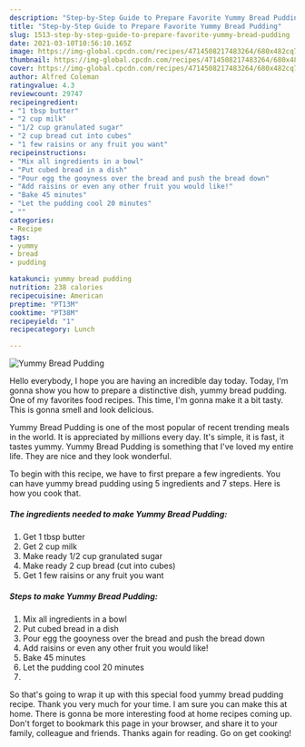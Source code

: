 ```yaml
---
description: "Step-by-Step Guide to Prepare Favorite Yummy Bread Pudding"
title: "Step-by-Step Guide to Prepare Favorite Yummy Bread Pudding"
slug: 1513-step-by-step-guide-to-prepare-favorite-yummy-bread-pudding
date: 2021-03-10T10:56:10.165Z
image: https://img-global.cpcdn.com/recipes/4714508217483264/680x482cq70/yummy-bread-pudding-recipe-main-photo.jpg
thumbnail: https://img-global.cpcdn.com/recipes/4714508217483264/680x482cq70/yummy-bread-pudding-recipe-main-photo.jpg
cover: https://img-global.cpcdn.com/recipes/4714508217483264/680x482cq70/yummy-bread-pudding-recipe-main-photo.jpg
author: Alfred Coleman
ratingvalue: 4.3
reviewcount: 29747
recipeingredient:
- "1 tbsp butter"
- "2 cup milk"
- "1/2 cup granulated sugar"
- "2 cup bread cut into cubes"
- "1 few raisins or any fruit you want"
recipeinstructions:
- "Mix all ingredients in a bowl"
- "Put cubed bread in a dish"
- "Pour egg the gooyness over the bread and push the bread down"
- "Add raisins or even any other fruit you would like!"
- "Bake 45 minutes"
- "Let the pudding cool 20 minutes"
- ""
categories:
- Recipe
tags:
- yummy
- bread
- pudding

katakunci: yummy bread pudding 
nutrition: 238 calories
recipecuisine: American
preptime: "PT13M"
cooktime: "PT38M"
recipeyield: "1"
recipecategory: Lunch

---
```



![Yummy Bread Pudding](https://img-global.cpcdn.com/recipes/4714508217483264/680x482cq70/yummy-bread-pudding-recipe-main-photo.jpg)

Hello everybody, I hope you are having an incredible day today. Today, I'm gonna show you how to prepare a distinctive dish, yummy bread pudding. One of my favorites food recipes. This time, I'm gonna make it a bit tasty. This is gonna smell and look delicious.

Yummy Bread Pudding is one of the most popular of recent trending meals in the world. It is appreciated by millions every day. It's simple, it is fast, it tastes yummy. Yummy Bread Pudding is something that I've loved my entire life. They are nice and they look wonderful.




To begin with this recipe, we have to first prepare a few ingredients. You can have yummy bread pudding using 5 ingredients and 7 steps. Here is how you cook that.

<!--inarticleads1-->

##### The ingredients needed to make Yummy Bread Pudding:

1. Get 1 tbsp butter
1. Get 2 cup milk
1. Make ready 1/2 cup granulated sugar
1. Make ready 2 cup bread (cut into cubes)
1. Get 1 few raisins or any fruit you want




<!--inarticleads2-->

##### Steps to make Yummy Bread Pudding:

1. Mix all ingredients in a bowl
1. Put cubed bread in a dish
1. Pour egg the gooyness over the bread and push the bread down
1. Add raisins or even any other fruit you would like!
1. Bake 45 minutes
1. Let the pudding cool 20 minutes
1. 




So that's going to wrap it up with this special food yummy bread pudding recipe. Thank you very much for your time. I am sure you can make this at home. There is gonna be more interesting food at home recipes coming up. Don't forget to bookmark this page in your browser, and share it to your family, colleague and friends. Thanks again for reading. Go on get cooking!
